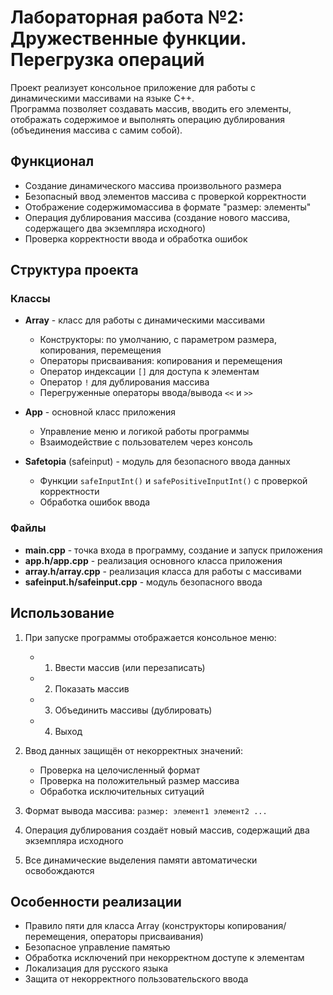 # Лабораторная работа №2: Дружественные функции. Перегрузка операций

Проект реализует консольное приложение для работы с динамическими массивами на языке C++.  
Программа позволяет создавать массив, вводить его элементы, отображать содержимое и выполнять операцию дублирования (объединения массива с самим собой).

## Функционал

- Создание динамического массива произвольного размера
- Безопасный ввод элементов массива с проверкой корректности
- Отображение содержимомассива в формате "размер: элементы"
- Операция дублирования массива (создание нового массива, содержащего два экземпляра исходного)
- Проверка корректности ввода и обработка ошибок

## Структура проекта

### Классы

- **Array** - класс для работы с динамическими массивами
  - Конструкторы: по умолчанию, с параметром размера, копирования, перемещения
  - Операторы присваивания: копирования и перемещения
  - Оператор индексации `[]` для доступа к элементам
  - Оператор `!` для дублирования массива
  - Перегруженные операторы ввода/вывода `<<` и `>>`

- **App** - основной класс приложения
  - Управление меню и логикой работы программы
  - Взаимодействие с пользователем через консоль

- **Safetopia** (safeinput) - модуль для безопасного ввода данных
  - Функции `safeInputInt()` и `safePositiveInputInt()` с проверкой корректности
  - Обработка ошибок ввода

### Файлы

- **main.cpp** - точка входа в программу, создание и запуск приложения
- **app.h/app.cpp** - реализация основного класса приложения
- **array.h/array.cpp** - реализация класса для работы с массивами
- **safeinput.h/safeinput.cpp** - модуль безопасного ввода

## Использование

1. При запуске программы отображается консольное меню:
   - 1. Ввести массив (или перезаписать)
   - 2. Показать массив
   - 3. Объединить массивы (дублировать)
   - 4. Выход

2. Ввод данных защищён от некорректных значений:
   - Проверка на целочисленный формат
   - Проверка на положительный размер массива
   - Обработка исключительных ситуаций

3. Формат вывода массива: `размер: элемент1 элемент2 ...`

4. Операция дублирования создаёт новый массив, содержащий два экземпляра исходного

5. Все динамические выделения памяти автоматически освобождаются

## Особенности реализации

- Правило пяти для класса Array (конструкторы копирования/перемещения, операторы присваивания)
- Безопасное управление памятью
- Обработка исключений при некорректном доступе к элементам
- Локализация для русского языка
- Защита от некорректного пользовательского ввода
